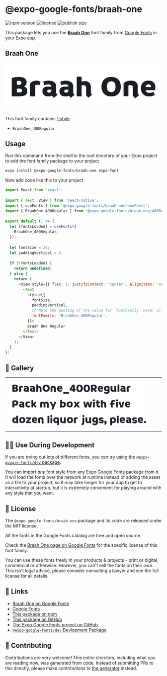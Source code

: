 # @expo-google-fonts/braah-one

![npm version](https://flat.badgen.net/npm/v/@expo-google-fonts/braah-one)
![license](https://flat.badgen.net/github/license/expo/google-fonts)
![publish size](https://flat.badgen.net/packagephobia/install/@expo-google-fonts/braah-one)

This package lets you use the [**Braah One**](https://fonts.google.com/specimen/Braah+One) font family from [Google Fonts](https://fonts.google.com/) in your Expo app.

## Braah One

![Braah One](./font-family.png)

This font family contains [1 style](#-gallery).

- `BraahOne_400Regular`

## Usage

Run this command from the shell in the root directory of your Expo project to add the font family package to your project
```sh
expo install @expo-google-fonts/braah-one expo-font
```

Now add code like this to your project
```js
import React from 'react';

import { Text, View } from 'react-native';
import { useFonts } from '@expo-google-fonts/braah-one/useFonts';
import { BraahOne_400Regular } from '@expo-google-fonts/braah-one/400Regular';

export default () => {
  let [fontsLoaded] = useFonts({
    BraahOne_400Regular,
  });

  let fontSize = 24;
  let paddingVertical = 6;

  if (!fontsLoaded) {
    return undefined;
  } else {
    return (
      <View style={{ flex: 1, justifyContent: 'center', alignItems: 'center' }}>
        <Text
          style={{
            fontSize,
            paddingVertical,
            // Note the quoting of the value for `fontFamily` here; it expects a string!
            fontFamily: 'BraahOne_400Regular',
          }}>
          Braah One Regular
        </Text>
      </View>
    );
  }
};

```

## 🔡 Gallery


||||
|-|-|-|
|![BraahOne_400Regular](./BraahOne_400Regular.ttf.png)||||


## 👩‍💻 Use During Development

If you are trying out lots of different fonts, you can try using the [`@expo-google-fonts/dev` package](https://github.com/expo/google-fonts/tree/master/font-packages/dev#readme).

You can import *any* font style from any Expo Google Fonts package from it. It will load the fonts
over the network at runtime instead of adding the asset as a file to your project, so it may take longer
for your app to get to interactivity at startup, but it is extremely convenient
for playing around with any style that you want.

## 📖 License

The `@expo-google-fonts/braah-one` package and its code are released under the MIT license.

All the fonts in the Google Fonts catalog are free and open source.

Check the [Braah One page on Google Fonts](https://fonts.google.com/specimen/Braah+One) for the specific license of this font family.

You can use these fonts freely in your products & projects - print or digital, commercial or otherwise. However, you can't sell the fonts on their own. This isn't legal advice, please consider consulting a lawyer and see the full license for all details.

## 🔗 Links

- [Braah One on Google Fonts](https://fonts.google.com/specimen/Braah+One)
- [Google Fonts](https://fonts.google.com/)
- [This package on npm](https://www.npmjs.com/package/@expo-google-fonts/braah-one)
- [This package on GitHub](https://github.com/expo/google-fonts/tree/master/font-packages/braah-one)
- [The Expo Google Fonts project on GitHub](https://github.com/expo/google-fonts)
- [`@expo-google-fonts/dev` Devlopment Package](https://github.com/expo/google-fonts/tree/master/font-packages/dev)

## 🤝 Contributing

Contributions are very welcome! This entire directory, including what you are reading now, was generated from code. Instead of submitting PRs to this directly, please make contributions to [the generator](https://github.com/expo/google-fonts/tree/master/packages/generator) instead.

